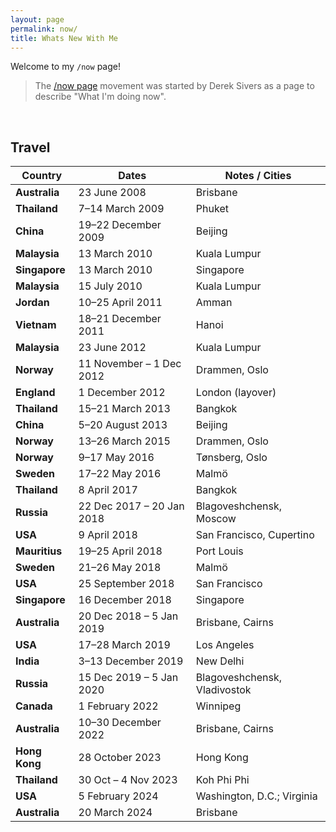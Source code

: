 ```yaml
--- 
layout: page 
permalink: now/ 
title: Whats New With Me
---
```



Welcome to my `/now` page! 

> The [/now page](https://nownownow.com/about) movement was started by Derek Sivers as a page to describe "What I'm doing now".

<br/>

## Travel

| Country       | Dates                     | Notes / Cities               |
| ------------- | ------------------------- | ---------------------------- |
| **Australia** | 23 June 2008              | Brisbane                     |
| **Thailand**  | 7–14 March 2009           | Phuket                       |
| **China**     | 19–22 December 2009       | Beijing                      |
| **Malaysia**  | 13 March 2010             | Kuala Lumpur                 |
| **Singapore** | 13 March 2010             | Singapore                    |
| **Malaysia**  | 15 July 2010              | Kuala Lumpur                 |
| **Jordan**    | 10–25 April 2011          | Amman                        |
| **Vietnam**   | 18–21 December 2011       | Hanoi                        |
| **Malaysia**  | 23 June 2012              | Kuala Lumpur                 |
| **Norway**    | 11 November – 1 Dec 2012  | Drammen, Oslo                |
| **England**   | 1 December 2012           | London (layover)             |
| **Thailand**  | 15–21 March 2013          | Bangkok                      |
| **China**     | 5–20 August 2013          | Beijing                      |
| **Norway**    | 13–26 March 2015          | Drammen, Oslo                |
| **Norway**    | 9–17 May 2016             | Tønsberg, Oslo               |
| **Sweden**    | 17–22 May 2016            | Malmö                        |
| **Thailand**  | 8 April 2017              | Bangkok                      |
| **Russia**    | 22 Dec 2017 – 20 Jan 2018 | Blagoveshchensk, Moscow      |
| **USA**       | 9 April 2018              | San Francisco, Cupertino     |
| **Mauritius** | 19–25 April 2018          | Port Louis                   |
| **Sweden**    | 21–26 May 2018            | Malmö                        |
| **USA**       | 25 September 2018         | San Francisco                |
| **Singapore** | 16 December 2018          | Singapore                    |
| **Australia** | 20 Dec 2018 – 5 Jan 2019  | Brisbane, Cairns             |
| **USA**       | 17–28 March 2019          | Los Angeles                  |
| **India**     | 3–13 December 2019        | New Delhi                    |
| **Russia**    | 15 Dec 2019 – 5 Jan 2020  | Blagoveshchensk, Vladivostok |
| **Canada**    | 1 February 2022           | Winnipeg                     |
| **Australia** | 10–30 December 2022       | Brisbane, Cairns             |
| **Hong Kong** | 28 October 2023           | Hong Kong                    |
| **Thailand**  | 30 Oct – 4 Nov 2023       | Koh Phi Phi                  |
| **USA**       | 5 February 2024           | Washington, D.C.; Virginia   |
| **Australia** | 20 March 2024             | Brisbane                     |
